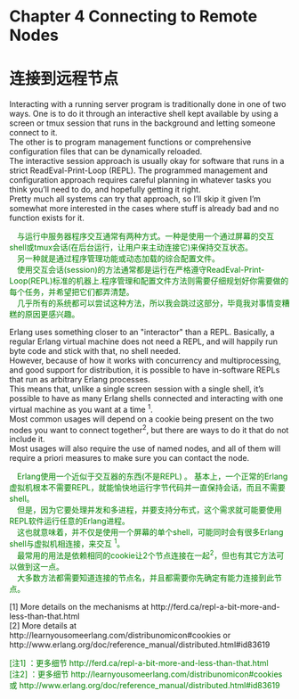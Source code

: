 # Chapter 4 Connecting to Remote Nodes
# 连接到远程节点
Interacting with a running server program is traditionally done in one of two ways. One is to do it through an interactive shell kept available by using a screen or tmux session that runs in the background and letting someone connect to it.<br>
The other is to program management functions or comprehensive configuration files that can be dynamically reloaded.<br>
The interactive session approach is usually okay for software that runs in a strict ReadEval-Print-Loop (REPL). The programmed management and configuration approach requires careful planning in whatever tasks you think you’ll need to do, and hopefully getting it right.<br>
Pretty much all systems can try that approach, so I’ll skip it given I’m somewhat more interested in the cases where stuff is already bad and no function exists for it.
<p></p> <font color="green">
&emsp;与运行中服务器程序交互通常有两种方式。一种是使用一个通过屏幕的交互shell或tmux会话(在后台运行，让用户来主动连接它)来保持交互状态。<br>
&emsp;另一种就是通过程序管理功能或动态加载的综合配置文件。<br>
&emsp;使用交互会话(session)的方法通常都是运行在严格遵守ReadEval-Print-Loop(REPL)标准的机器上.程序管理和配置文件方法则需要仔细规划好你需要做的每个任务，并希望把它们都弄清楚。<br>
&emsp;几乎所有的系统都可以尝试这种方法，所以我会跳过这部分，毕竟我对事情变糟糕的原因更感兴趣。
</font> <p></p>
Erlang uses something closer to an "interactor" than a REPL. Basically, a regular Erlang virtual machine does not need a REPL, and will happily run byte code and stick with that, no shell needed.<br>
However, because of how it works with concurrency and multiprocessing, and good support for distribution, it is possible to have in-software REPLs that run as arbitrary Erlang processes.<br>
This means that, unlike a single screen session with a single shell, it’s possible to have as many Erlang shells connected and interacting with one virtual machine as you want at a time <sup>1</sup>.<br>
Most common usages will depend on a cookie being present on the two nodes you want to connect together<sup>2</sup>, but there are ways to do it that do not include it.<br>
Most usages will also require the use of named nodes, and all of them will require a priori measures to make sure you can contact the node.
<p></p> <font color="green">
&emsp;Erlang使用一个近似于交互器的东西(不是REPL) 。 基本上，一个正常的Erlang虚拟机根本不需要REPL，就能愉快地运行字节代码并一直保持会话，而且不需要shell。<br>
&emsp;但是，因为它要处理并发和多进程，并要支持分布式，这个需求就可能要使用REPL软件运行任意的Erlang进程。<br>
&emsp;这也就意味着，并不仅是使用一个屏幕的单个shell，可能同时会有很多Erlang shell与虚拟机相连接，来交互 <sup>1</sup>。<br>
&emsp;最常用的用法是依赖相同的cookie让2个节点连接在一起<sup>2</sup>，但也有其它方法可以做到这一点。<br>
&emsp;大多数方法都需要知道连接的节点名，并且都需要你先确定有能力连接到此节点。
</font> <p></p>
[1] More details on the mechanisms at http://ferd.ca/repl-a-bit-more-and-less-than-that.html <br>
[2] More details at http://learnyousomeerlang.com/distribunomicon#cookies or http://www.erlang.org/doc/reference_manual/distributed.html#id83619

<p></p> <font color="green">
[注1] ：更多细节 http://ferd.ca/repl-a-bit-more-and-less-than-that.html <br>
[注2] ：更多细节 http://learnyousomeerlang.com/distribunomicon#cookies 或 http://www.erlang.org/doc/reference_manual/distributed.html#id83619
</font> <p></p>

